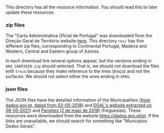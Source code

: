 This directory has all the resource information. You should read this to later update these resources.

### zip files

The "Carta Administrativa Oficial de Portugal" was downloaded from the Direção Geral de Território website [here](https://www.dgterritorio.gov.pt/dados-abertos).
This directory `res/` has five different zip files, corresponding to Continental Portugal, Madeira and Western, Central and Eastern group of Azores.

In each download link several options appear, but the versions ending in `AAd_CAOP2020.zip` should selected.
That is, we should not download the files with `troco` because they make reference to the lines (troço) and not the surfaces.
We should not select either the ones ending in `GPKG`.

### json files

The JSON files have the detailed information of the Municipalities ([from dados.gov.pt, dated from 02-05-2018)](https://dados.gov.pt/pt/datasets/municipios-dados-gerais/) and [DGAL's website extracted on 08-05-2021](http://www.portalautarquico.dgal.gov.pt/pt-PT/administracao-local/entidades-autarquicas/municipios/)) and [Parishes (2 de maio de 2018)](https://dados.gov.pt/pt/datasets/freguesias-dados-gerais/) (freguesias).
These resources were downloaded from the website https://dados.gov.pt/pt. If the links are unavailable, we should search for something like "Municípios Dados Gerais".
